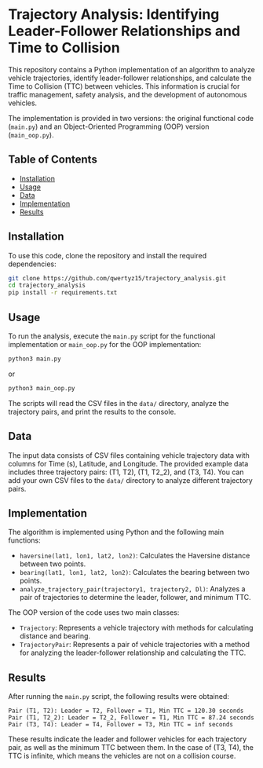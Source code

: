 # Trajectory Analysis: Identifying Leader-Follower Relationships and Time to Collision

This repository contains a Python implementation of an algorithm to analyze vehicle trajectories, identify leader-follower relationships, and calculate the Time to Collision (TTC) between vehicles. This information is crucial for traffic management, safety analysis, and the development of autonomous vehicles.

The implementation is provided in two versions: the original functional code (`main.py`) and an Object-Oriented Programming (OOP) version (`main_oop.py`).

## Table of Contents

- [Installation](#installation)
- [Usage](#usage)
- [Data](#data)
- [Implementation](#implementation)
- [Results](#results)

## Installation

To use this code, clone the repository and install the required dependencies:

```bash
git clone https://github.com/qwertyz15/trajectory_analysis.git
cd trajectory_analysis
pip install -r requirements.txt
```

## Usage

To run the analysis, execute the `main.py` script for the functional implementation or `main_oop.py` for the OOP implementation:

```bash
python3 main.py
```

or

```bash
python3 main_oop.py
```

The scripts will read the CSV files in the `data/` directory, analyze the trajectory pairs, and print the results to the console.

## Data

The input data consists of CSV files containing vehicle trajectory data with columns for Time (s), Latitude, and Longitude. The provided example data includes three trajectory pairs: (T1, T2), (T1, T2_2), and (T3, T4). You can add your own CSV files to the `data/` directory to analyze different trajectory pairs.

## Implementation

The algorithm is implemented using Python and the following main functions:

- `haversine(lat1, lon1, lat2, lon2)`: Calculates the Haversine distance between two points.
- `bearing(lat1, lon1, lat2, lon2)`: Calculates the bearing between two points.
- `analyze_trajectory_pair(trajectory1, trajectory2, Dl)`: Analyzes a pair of trajectories to determine the leader, follower, and minimum TTC.

The OOP version of the code uses two main classes:

- `Trajectory`: Represents a vehicle trajectory with methods for calculating distance and bearing.
- `TrajectoryPair`: Represents a pair of vehicle trajectories with a method for analyzing the leader-follower relationship and calculating the TTC.

## Results

After running the `main.py` script, the following results were obtained:

```
Pair (T1, T2): Leader = T2, Follower = T1, Min TTC = 120.30 seconds
Pair (T1, T2_2): Leader = T2_2, Follower = T1, Min TTC = 87.24 seconds
Pair (T3, T4): Leader = T4, Follower = T3, Min TTC = inf seconds
```

These results indicate the leader and follower vehicles for each trajectory pair, as well as the minimum TTC between them. In the case of (T3, T4), the TTC is infinite, which means the vehicles are not on a collision course.
